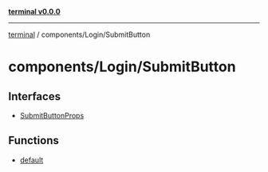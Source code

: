 [**terminal v0.0.0**](../../../README.md)

***

[terminal](../../../README.md) / components/Login/SubmitButton

# components/Login/SubmitButton

## Interfaces

- [SubmitButtonProps](interfaces/SubmitButtonProps.md)

## Functions

- [default](functions/default.md)
